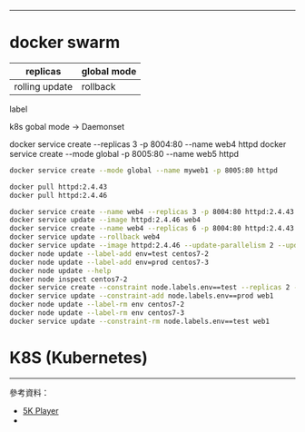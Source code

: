 
---
# docker swarm

replicas | global mode
-|-
rolling update | rollback
label

k8s
gobal mode -> Daemonset

docker service create --replicas 3 -p 8004:80 --name web4 httpd
docker service create --mode global -p 8005:80 --name web5 httpd

```sh
docker service create --mode global --name myweb1 -p 8005:80 httpd

docker pull httpd:2.4.43
docker pull httpd:2.4.46

docker service create --name web4 --replicas 3 -p 8004:80 httpd:2.4.43
docker service update --image httpd:2.4.46 web4
docker service create --name web4 --replicas 6 -p 8004:80 httpd:2.4.43
docker service update --rollback web4
docker service update --image httpd:2.4.46 --update-parallelism 2 --update-delay 10s web4
docker node update --label-add env=test centos7-2
docker node update --label-add env=prod centos7-3
docker node update --help
docker node inspect centos7-2
docker service create --constraint node.labels.env==test --replicas 2 --name web1 -p 8000:80 httpd
docker service update --constraint-add node.labels.env==prod web1
docker node update --label-rm env centos7-2
docker node update --label-rm env centos7-3
docker service update --constraint-rm node.labels.env==test web1
```

# K8S (Kubernetes)
---
參考資料：
- [5K Player](https://www.azofreeware.com/2017/06/5kplayer.html)
- []()
